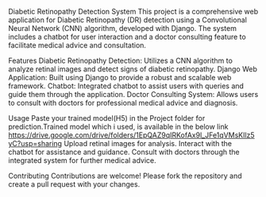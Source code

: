 Diabetic Retinopathy Detection System
This project is a comprehensive web application for Diabetic Retinopathy (DR) detection using a Convolutional Neural Network (CNN) algorithm, developed with Django. The system includes a chatbot for user interaction and a doctor consulting feature to facilitate medical advice and consultation.

Features
Diabetic Retinopathy Detection: Utilizes a CNN algorithm to analyze retinal images and detect signs of diabetic retinopathy.
Django Web Application: Built using Django to provide a robust and scalable web framework.
Chatbot: Integrated chatbot to assist users with queries and guide them through the application.
Doctor Consulting System: Allows users to consult with doctors for professional medical advice and diagnosis.

Usage
Paste your trained model(H5) in the Project folder for prediction.Trained model which i used, is available in the below link
https://drive.google.com/drive/folders/1EpQAZ9qIRKofAx9l_JFe1qVMsKIlz5yC?usp=sharing
Upload retinal images for analysis.
Interact with the chatbot for assistance and guidance.
Consult with doctors through the integrated system for further medical advice.

Contributing
Contributions are welcome! Please fork the repository and create a pull request with your changes.
